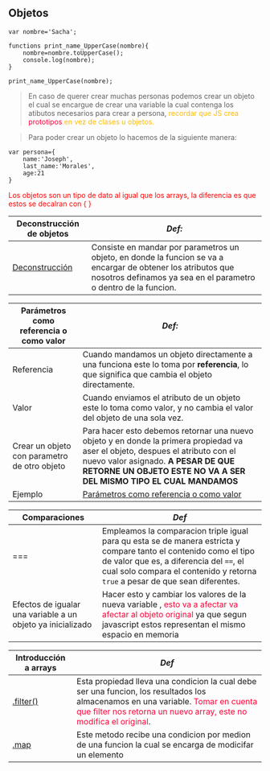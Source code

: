 Objetos
-------  
```
var nombre='Sacha';

functions print_name_UpperCase(nombre){
    nombre=nombre.toUpperCase();
    console.log(nombre);
}

print_name_UpperCase(nombre);
```
> En caso de querer crear muchas personas podemos crear un objeto el cual se encargue de crear una variable la  cual contenga los atibutos necesarios para crear a persona,<span style="color:#fcba03"> recordar que JS crea <span style="color:#fc0339">prototipos</span> en vez de clases u objetos.</span>

>  Para poder crear  un objeto lo hacemos de la siguiente manera:
```
var persona={
    name:'Joseph',
    last_name:'Morales',
    age:21
}
```
<p style="color:red">Los objetos son un tipo de dato al igual que los arrays,  la diferencia es que estos se  decalran con { }</p>


Deconstrucción de objetos | *Def:*
-----|------
[Deconstrucción](objetos.js) | Consiste en mandar por parametros un objeto, en donde la funcion se va a encargar de obtener los atributos que nosotros definamos ya sea en el parametro o dentro de la funcion.

Parámetros como referencia o como valor | *Def:*
-----|------
Referencia | Cuando mandamos un objeto directamente a una funciona este lo toma por **referencia**, lo que significa que cambia el objeto directamente.
Valor      | Cuando enviamos el atributo de un objeto este lo toma como valor, y no cambia el valor del objeto de una sola vez.
Crear un objeto con parametro de otro objeto| Para hacer esto debemos retornar una nuevo objeto y en donde la primera propiedad va aser el objeto, despues el atributo con el nuevo valor asignado. **A PESAR DE QUE RETORNE UN OBJETO ESTE NO VA A SER DEL MISMO TIPO EL CUAL MANDAMOS** 
Ejemplo|[Parámetros como referencia o como valor](Parametros_referencia_valor.js)

Comparaciones| *Def*
--------------|----
=== | Empleamos la comparacion triple igual para qu esta se de manera estricta y compare tanto el contenido como el tipo de valor que es, a diferencia del `==`, el cual solo compara el contenido y retorna `true` a pesar de que sean diferentes.
Efectos de igualar una variable a un objeto ya inicializado | Hacer esto  y cambiar los valores  de la nueva variable , <span style="color:#fc0339" >esto va a afectar va  afectar al objeto original</span> ya que segun javascript estos representan el mismo espacio en memoria

Introducción a arrays | *Def*
----|------
[.filter()](filter.js) | Esta propiedad lleva una condicion la cual debe ser una funcion, los resultados los almacenamos en una variable. <span style="color:#fc0339" >Tomar en cuenta que filter nos retorna un nuevo array, este no modifica el original</span>.
[.map](map.js)| Este metodo recibe una condicion por medion de una funcion la cual se encarga de modicifar un elemento 

